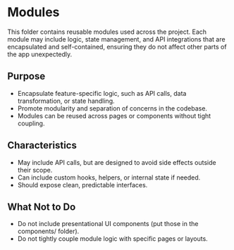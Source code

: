 # Modules

This folder contains reusable modules used across the project. Each module may include logic, state management, and API integrations that are encapsulated and self-contained, ensuring they do not affect other parts of the app unexpectedly.

## Purpose

- Encapsulate feature-specific logic, such as API calls, data transformation, or state handling.
- Promote modularity and separation of concerns in the codebase.
- Modules can be reused across pages or components without tight coupling.

## Characteristics

- May include API calls, but are designed to avoid side effects outside their scope.
- Can include custom hooks, helpers, or internal state if needed.
- Should expose clean, predictable interfaces.

## What Not to Do

- Do not include presentational UI components (put those in the components/ folder).
- Do not tightly couple module logic with specific pages or layouts.

